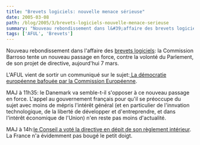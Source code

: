 ```yaml
---
title: "Brevets logiciels: nouvelle menace sérieuse"
date: 2005-03-08
path: /blog/2005/3/brevets-logiciels-nouvelle-menace-serieuse
summary: "Nouveau rebondissement dans l&#39;affaire des brevets logiciels: la Commission Barroso tente un nouveau passage en force, contre la volont&#233; du Parlement, de son projet de directive, aujourd'hui 7 mars."
tags: ['AFUL', 'Brevets']
---
```


Nouveau rebondissement dans l&#39;affaire des <a href="http://www.aful.org/sujet?subject=brevets">brevets
logiciels</a>: la Commission Barroso tente un nouveau passage 
en force, contre la volont&#233; du Parlement, de son projet de 
directive, aujourd'hui 7 mars.
 
L'AFUL vient de sortir un communiqu&#233; sur le sujet:<a href="http://www.aful.org/presse/pr-20050305-brevets_commission">
La d&#233;mocratie europ&#233;enne bafou&#233;e par la Commission
Europ&#233;enne</a>.

MAJ &#224; 11h35: le Danemark va semble-t-il s'opposer &#224; ce 
nouveau passage en force. L'appel au gouvernement fran&#231;ais 
pour qu'il se pr&#233;occupe du sujet avec moins de m&#233;pris 
l'int&#233;r&#234;t g&#233;n&#233;ral (et en particulier de l'innvation 
technologique, de la libert&#233; de d&#233;velopper et d'entreprendre, 
et dans l'int&#233;r&#234;t &#233;conomique de l'Union) n'en reste pas moins 
d'actualit&#233;.

MAJ &#224; 14h:<a href="http://wiki.ffii.org/Cons050307Fr">le
Conseil a vot&#233; la directive en d&#233;pit de son r&#232;glement
int&#233;rieur</a>. La France n'a &#233;videmment pas boug&#233; le petit 
doigt. 

